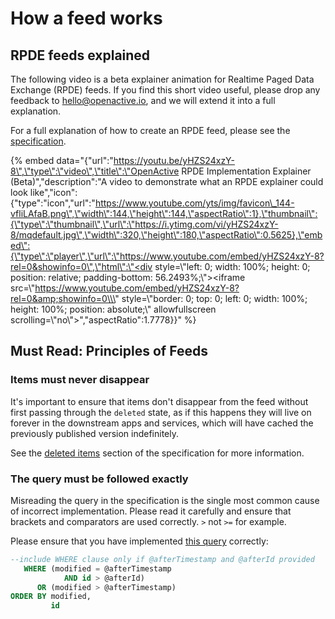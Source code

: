 # How a feed works

## RPDE feeds explained

The following video is a beta explainer animation for Realtime Paged Data Exchange \(RPDE\) feeds. If you find this short video useful, please drop any feedback to hello@openactive.io, and we will extend it into a full explanation.

For a full explanation of how to create an RPDE feed, please see the [specification](https://www.openactive.io/realtime-paged-data-exchange/#paging).

{% embed data="{\"url\":\"https://youtu.be/yHZS24xzY-8\",\"type\":\"video\",\"title\":\"OpenActive RPDE Implementation Explainer \(Beta\)\",\"description\":\"A video to demonstrate what an RPDE explainer could look like\",\"icon\":{\"type\":\"icon\",\"url\":\"https://www.youtube.com/yts/img/favicon\_144-vfliLAfaB.png\",\"width\":144,\"height\":144,\"aspectRatio\":1},\"thumbnail\":{\"type\":\"thumbnail\",\"url\":\"https://i.ytimg.com/vi/yHZS24xzY-8/mqdefault.jpg\",\"width\":320,\"height\":180,\"aspectRatio\":0.5625},\"embed\":{\"type\":\"player\",\"url\":\"https://www.youtube.com/embed/yHZS24xzY-8?rel=0&showinfo=0\",\"html\":\"<div style=\\\"left: 0; width: 100%; height: 0; position: relative; padding-bottom: 56.2493%;\\\"><iframe src=\\\"https://www.youtube.com/embed/yHZS24xzY-8?rel=0&amp;showinfo=0\\\" style=\\\"border: 0; top: 0; left: 0; width: 100%; height: 100%; position: absolute;\\\" allowfullscreen scrolling=\\\"no\\\"></iframe></div>\",\"aspectRatio\":1.7778}}" %}

## Must Read: Principles of Feeds

### Items must never disappear

It's important to ensure that items don't disappear from the feed without first passing through the `deleted` state, as if this happens they will live on forever in the downstream apps and services, which will have cached the previously published version indefinitely.

See the [deleted items](https://www.openactive.io/realtime-paged-data-exchange/#deleted-items) section of the specification for more information.

### The query must be followed exactly

Misreading the query in the specification is the single most common cause of incorrect implementation. Please read it carefully and ensure that brackets and comparators are used correctly. `>` not `>=` for example.

Please ensure that you have implemented [this query](https://www.openactive.io/realtime-paged-data-exchange/#sql-query-example-for-timestamp-id) correctly:

```sql
--include WHERE clause only if @afterTimestamp and @afterId provided
   WHERE (modified = @afterTimestamp
            AND id > @afterId)
      OR (modified > @afterTimestamp)
ORDER BY modified,
         id
```

